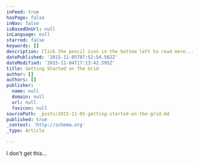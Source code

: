 ```yaml
---
inFeed: true
hasPage: false
inNav: false
isBasedOnUrl: null
inLanguage: null
starred: false
keywords: []
description: Click the pencil icon in the bottom left to read more...
datePublished: '2015-11-05T07:52:54.562Z'
dateModified: '2015-11-04T17:13:42.595Z'
title: Getting Started on The Grid
author: []
authors: []
publisher:
  name: null
  domain: null
  url: null
  favicon: null
sourcePath: _posts/2015-11-05-getting-started-on-the-grid.md
published: true
_context: 'http://schema.org'
_type: Article

---
```

I don't get this...